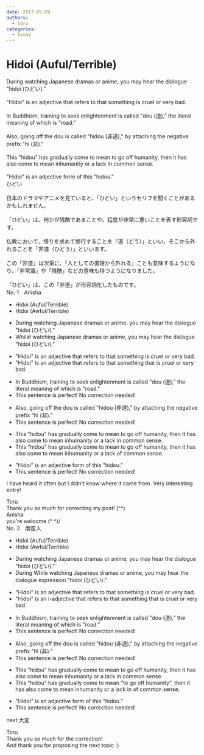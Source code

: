 ```yaml
---
date: 2017-05-29
authors:
  - toru
categories:
  - Essay
---
```


<h1 id="subject_show">Hidoi (Auful/Terrible)</h1>
<div class="date" hidden>May 29, 2017 07:18</div>
<div id="post"><div id="body_show_ori">
During watching Japanese dramas or anime, you may hear the dialogue "hidoi (ひどい)."<br/><br/>"Hidoi" is an adjective that refers to that something is cruel or very bad.<br/><br/>In Buddhism, training to seek enlightenment is called "dou (道)," the literal meaning of which is "road."<br/><br/>Also, going off the dou is called "hidou (非道)," by attaching the negative prefix "hi (非)."<br/><br/>This "hidou" has gradually come to mean to go off humanity, then it has also come to mean inhumanity or a lack in common sense.<br/><br/>"Hidoi" is an adjective form of this "hidou."
</div></div>

<!-- more -->

<div id="post_ja"><div id="body_show_mo">
ひどい<br/><br/>日本のドラマやアニメを見ていると、「ひどい」というセリフを聞くことがあるかもしれません。<br/><br/>「ひどい」は、何かが残酷であることや、程度が非常に悪いことを表す形容詞です。<br/><br/>仏教において、悟りを求めて修行することを「道（どう）」といい、そこから外れることを「非道（ひどう）」といいます。<br/><br/>この「非道」は次第に、「人としての道理から外れる」ことも意味するようになり、「非常識」や「残酷」などの意味も持つようになりました。<br/><br/>「ひどい」は、この「非道」が形容詞化したものです。
</div></div>
<div id="block"><div class="first_name"> No. 1　<span class="just_name">Anisha</span></div><div id="block2">
<ul class="correction_field">
<li class="incorrect">Hidoi (Auful/Terrible)</li>
<li class="corrected correct">
Hidoi (A<span class="f_bold">w</span>ful/Terrible)
</li>
</ul>
<ul class="correction_field">
<li class="incorrect">During watching Japanese dramas or anime, you may hear the dialogue "hidoi (ひどい)."</li>
<li class="corrected correct">
<span class="f_blue">Whilst </span>watching Japanese dramas or anime, you may hear the dialogue "hidoi (ひどい)."
</li>
</ul>
<ul class="correction_field">
<li class="incorrect">"Hidoi" is an adjective that refers to that something is cruel or very bad.</li>
<li class="corrected correct">
"Hidoi" is an adjective that refers to <span class="sline">that</span> something <span class="f_blue">that </span>is cruel or very bad.
</li>
</ul>
<ul class="correction_field">
<li class="incorrect">In Buddhism, training to seek enlightenment is called "dou (道)," the literal meaning of which is "road."</li>
<li class="corrected perfect">This sentence is perfect! No correction needed!</li>
</ul>
<ul class="correction_field">
<li class="incorrect">Also, going off the dou is called "hidou (非道)," by attaching the negative prefix "hi (非)."</li>
<li class="corrected perfect">This sentence is perfect! No correction needed!</li>
</ul>
<ul class="correction_field">
<li class="incorrect">This "hidou" has gradually come to mean to go off humanity, then it has also come to mean inhumanity or a lack in common sense.</li>
<li class="corrected correct">
This "hidou" has gradually come to mean to go off humanity, then it has also come to mean inhumanity or a lack <span class="f_blue">of </span>common sense.
</li>
</ul>
<ul class="correction_field">
<li class="incorrect">"Hidoi" is an adjective form of this "hidou."</li>
<li class="corrected perfect">This sentence is perfect! No correction needed!</li>
</ul>
<p class="comment_small">
 I have heard it often but I didn't know where it came from. Very interesting entry!
</p>

</div><div class="name"><span class="just_name">Toru</span><br>
Thank you so much for correcting my post! (^^)
</div>
<div class="name"><span class="just_name">Anisha</span><br>
you're welcome (^ ^)/
</div>
</div>
<div id="block"><div class="first_name"> No. 2　<span class="just_name">南蛮人</span></div><div id="block2">
<ul class="correction_field">
<li class="incorrect">Hidoi (Auful/Terrible)</li>
<li class="corrected correct">
Hidoi (A<span class="f_bold"><span class="f_blue">w</span></span>ful/Terrible)
</li>
</ul>
<ul class="correction_field">
<li class="incorrect">During watching Japanese dramas or anime, you may hear the dialogue "hidoi (ひどい)."</li>
<li class="corrected correct">
<span class="f_red"><span class="sline">During</span></span> <span class="f_blue">While</span> watching Japanese dramas or anime, you may hear the <span class="sline"><span class="f_gray">dialogue</span></span> <span class="f_gray">expression</span> "hidoi (ひどい)."
</li>
</ul>
<ul class="correction_field">
<li class="incorrect">"Hidoi" is an adjective that refers to that something is cruel or very bad.</li>
<li class="corrected correct">
"Hidoi" is an <span class="f_bold"><span class="f_blue">i-</span></span>adjective that refers to <span class="sline"><span class="f_red">that</span></span> something <span class="f_blue">that</span> is cruel or very bad.
</li>
</ul>
<ul class="correction_field">
<li class="incorrect">In Buddhism, training to seek enlightenment is called "dou (道)," the literal meaning of which is "road."</li>
<li class="corrected perfect">This sentence is perfect! No correction needed!</li>
</ul>
<ul class="correction_field">
<li class="incorrect">Also, going off the dou is called "hidou (非道)," by attaching the negative prefix "hi (非)."</li>
<li class="corrected perfect">This sentence is perfect! No correction needed!</li>
</ul>
<ul class="correction_field">
<li class="incorrect">This "hidou" has gradually come to mean to go off humanity, then it has also come to mean inhumanity or a lack in common sense.</li>
<li class="corrected correct">
This "hidou" has gradually come to mean <span class="f_bold"><span class="f_blue">"</span></span>to go off humanity<span class="f_bold"><span class="f_blue">"</span></span>, then it has also come to mean inhumanity or a lack <span class="sline"><span class="f_red">in</span></span> <span class="f_blue">of</span> common sense.
</li>
</ul>
<ul class="correction_field">
<li class="incorrect">"Hidoi" is an adjective form of this "hidou."</li>
<li class="corrected perfect">This sentence is perfect! No correction needed!</li>
</ul>
<p class="comment_small">
 next 大変
</p>

</div><div class="name"><span class="just_name">Toru</span><br>
Thank you so much for the correction!<br/>And thank you for proposing the next topic :)
</div>
</div>
